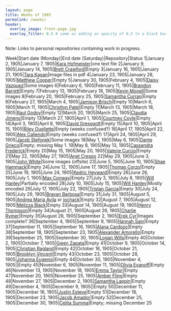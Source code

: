```yaml
---
layout: page
title: Weeks of 1905
permalink: /weeks/
header:
  overlay_image: front-page.jpg
  overlay_filter: 0.5 # same as adding an opacity of 0.5 to a black background
---
```


Note: Links to personal repositories containing work in progress.

Week|Start date (Monday)|End date (Saturday)|Repository|Status
1|January 2, 1905|January 7, 1905|[Kara Hofmeister](https://github.com/karahofmeister/dig-eg-gaz)|one text file
2|January 9, 1905|January 14, 1905|[Brett Crawford](https://github.com/wbc13/dig-eg-gaz)|Empty
3|January 16, 1905|January 21, 1905|[Tara Kagan](https://github.com/tkhagan/dig_eg)|image files in pdf
4|January 23, 1905|January 28, 1905|[Matthew Cooper](https://github.com/Mic15b/dig-eg-gaz)|Empty
5|January 30, 1905|February 4, 1905|[Daisy Vazquez](https://github.com/dvazquez703/dig-eg-gaz)|Some images
6|February 6, 1905|February 11, 1905|[Brandon Barrett](https://github.com/bcb14g/dig-eg-gaz)|Empty
7|February 13, 1905|February 18, 1905|[Kevin Monell](https://github.com/knm15e/dig-eg-gaz)|Some images
8|February 20, 1905|February 25, 1905|[Samantha Curran](https://github.com/samrcurran/dig-eg-gaz)|Empty
9|February 27, 1905|March 4, 1905|[Jamison Brisch](https://github.com/jbrisch19/dig-eg-gaz)|Empty
10|March 6, 1905|March 11, 1905|[Christlyn Patel](https://github.com/cpp15c/dig-eg-gaz)|Empty
11|March 13, 1905|March 18, 1905|[Raul Godoy]()|Empty
12|March 20, 1905|March 25, 1905|[Claudia Jimeno]()|Empty
13|March 27, 1905|April 1, 1905|[Courtney Coyle]()|Empty
14|April 3, 1905|April 8, 1905|[David Gressgott](https://github.com/djdaviedave/dig-eg-gaz)|Empty
15|April 10, 1905|April 15, 1905|[Riley Ouellette](https://github.com/rouellette07/dig-eg-gaz)|Empty (weeks confused?)
16|April 17, 1905|April 22, 1905|[Alex Caliendo](https://github.com/RGOODY3210/dig-eg-gaz)|Empty (weeks confused?)
17|April 24, 1905|April 29, 1905|[Jacob Stefonek](https://github.com/JacobStefonek/dig-eg-gaz)|Some images
18|May 1, 1905|May 6, 1905|[Dante Grieco](https://github.com/dgg15/dig-eg-gaz)|Empty; missing May 1.
19|May 8, 1905|May 13, 1905|[Cassandra Frederick]()|Empty
20|May 15, 1905|May 20, 1905|[Valerie Curcio]()|Empty
21|May 22, 1905|May 27, 1905|[Anet Crespo](https://github.com/ac15at/dig-eg-gaz)
22|May 29, 1905|June 3, 1905|[John White](https://github.com/jcw3/dig-eg-gaz)|Some images (offsite)
23|June 5, 1905|June 10, 1905|[Shae Hammack]()|Empty
24|June 12, 1905|June 17, 1905|[Thomas Corzo]()|Empty
25|June 19, 1905|June 24, 1905|[Kedric Heyward](https://github.com/Kheyward/dig-eg-gaz)|Empty
26|June 26, 1905|July 1, 1905|[Max Conway](https://github.com/maxconwayfsu/dig-eg-gaz)|Empty
27|July 3, 1905|July 8, 1905|[Will Hanley](https://github.com/whanley/digital-Egyptian-Gazette/tree/master/my-content)|Partially encoded
28|July 10, 1905|July 15, 1905|[Will Hanley](https://github.com/whanley/digital-Egyptian-Gazette/tree/master/my-content)|Mostly encoded
29|July 17, 1905|July 22, 1905|[Tristan Garcia]()|Empty
30|July 24, 1905|July 29, 1905|[Brayan Barbosa](https://github.com/brayanbar/dig-eg-gaz)|Empty
31|July 31, 1905|August 5, 1905|[Andrea Maria Avila](https://github.com/ama15m) or [jochack](https://github.com/jochack/dig-eg-gaz)|Empty
32|August 7, 1905|August 12, 1905|[Melizza Black](https://github.com/MelizzaBlack/dig-eg-gaz)|Empty
33|August 14, 1905|August 19, 1905|[Henry Thompson](https://github.com/Hat15/Dig-eg-gaz)|Empty
34|August 21, 1905|August 26, 1905|[Charlie Rymer]()|Empty
35|August 28, 1905|September 2, 1905|[Erek Cyr](https://github.com/ErekCyr/dig-eg-gaz)|Images complete?
36|September 4, 1905|September 9, 1905|[Hannah Sain](https://github.com/hds15b/dig-eg-gaz)|Empty
37|September 11, 1905|September 16, 1905|[Alana Cardozo](https://github.com/alc15g/dig-eg-gaz)|Empty
38|September 18, 1905|September 23, 1905|[Alexander Amorello](https://github.com/AlexanderOlleroma/Dig_eg_gaz)|Empty
39|September 25, 1905|September 30, 1905|[Logan Wills](https://github.com/lcw16b/dig-eg-gaz)|Empty
40|October 2, 1905|October 7, 1905|[Gwen Zapata](https://github.com/Lionex)|Empty
41|October 9, 1905|October 14, 1905|[Christian Ragland]()|Empty
42|October 16, 1905|October 21, 1905|[Brooklyn Vincent]()|Empty
43|October 23, 1905|October 28, 1905|[Johanna Eugenio]()|Empty
44|October 30, 1905|November 4, 1905|[]()|Empty
45|November 6, 1905|November 11, 1905|[Olivia Evanoff]()|Empty
46|November 13, 1905|November 18, 1905|[Emma Taylor](https://github.com/ekt16/dig-eg-gaz)|Empty
47|November 20, 1905|November 25, 1905|[Amber Fling](https://github.com/alf15c/dig-eg-gaz)|Empty
48|November 27, 1905|December 2, 1905|[Samantha Lappin](https://github.com/Fibinocci1123/Dig-eg-gaz)|Empty
49|December 4, 1905|December 9, 1905|[]()|Empty
50|December 11, 1905|December 16, 1905|[Justin Esteve](https://github.com/jesteve3/dig-eg-gaz)|Empty
51|December 18, 1905|December 23, 1905|[Jacob Amador](https://github.com/jacobamador19/dig-eg-gaz)|Empty
52|December 25, 1905|December 30, 1905|[Celita Summa](https://github.com/CelitaS/dig-eg-gaz)|Empty; missing December 25
